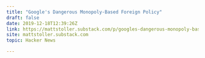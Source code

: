 ```yaml
---
title: "Google's Dangerous Monopoly-Based Foreign Policy"
draft: false
date: 2019-12-18T12:39:26Z
link: https://mattstoller.substack.com/p/googles-dangerous-monopoly-based?token=eyJ1c2VyX2lkIjo0MTM4OTI5LCJwb3N0X2lkIjoyMDA1NjQsIl8iOiI1WkZqVSIsImlhdCI6MTU3NjY3Mjc0NywiZXhwIjoxNTc2Njc2MzQ3LCJpc3MiOiJwdWItMTE1MjQiLCJzdWIiOiJwb3N0LXJlYWN0aW9uIn0.SfUKHWtz2YBijY7nq_l3RCfR_3tV1qov4Nl3eI8Kqbc&utm_medium=RSS&utm_source=hune
site: mattstoller.substack.com
topic: Hacker News  

---
```

